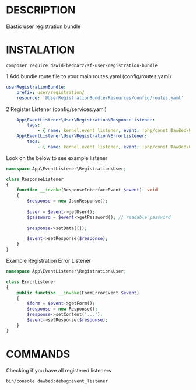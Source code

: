 # DESCRIPTION
Elastic user registration bundle
# INSTALATION
`composer require dawid-bednarz/sf-user-registration-bundle`

1 Add bundle route file to your main routes.yaml (config/routes.yaml)
```yaml
userRegistrationBundle:
    prefix: user/registration/
    resource: '@UserRegistrationBundle/Resources/config/routes.yaml'
``` 
2 Register Listener (config/services.yaml)
```yaml
    App\EventListener\User\Registration\ResponseListener:
        tags:
            - { name: kernel.event_listener, event: !php/const DawBed\UserRegistrationBundle\Event\Events::REGISTRATION_RESPONSE }
    App\EventListener\User\Registration\ErrorListener:
        tags:
            - { name: kernel.event_listener, event: !php/const DawBed\ComponentBundle\Event\Events::ERROR_RESPONSE }
```
Look on the below to see example listener
```php
namespace App\EventListener\Registration\User;

class ResponseListener
{
    function __invoke(ResponseInterfaceEvent $event): void
    {
        $response = new JsonResponse();
        
        $user = $event->getUser();
        $password = $event->getPassword(); // readable password
        
        $response->setData([]);

        $event->setResponse($response);
    }
}
```
Example Registration Error Listener
```php
namespace App\EventListener\Registration\User;

class ErrorListener
{
    public function __invoke(FormErrorEvent $event)
    {
        $form = $event->getForm();
        $response = new Response();
        $response->setContent('...');
        $event->setResponse($response);
    }
}
```
# COMMANDS
Checking if you have all registered listeners
```
bin/console dawbed:debug:event_listener  
```
